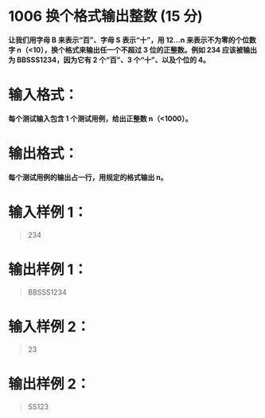 # 1006 换个格式输出整数 (15 分)

__让我们用字母 B 来表示“百”、字母 S 表示“十”，用 12...n 来表示不为零的个位数字 n（<10），换个格式来输出任一个不超过 3 位的正整数。例如 234 应该被输出为 BBSSS1234，因为它有 2 个“百”、3 个“十”、以及个位的 4。__

# 输入格式：
__每个测试输入包含 1 个测试用例，给出正整数 n（<1000）。__
# 输出格式：
__每个测试用例的输出占一行，用规定的格式输出 n。__
# 输入样例 1：
>234

# 输出样例 1：
>BBSSS1234

# 输入样例 2：
>23

# 输出样例 2：
>SS123

